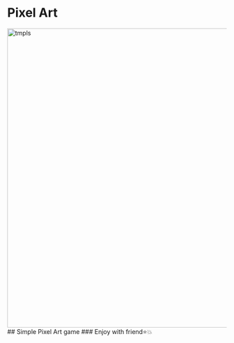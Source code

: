# Pixel Art
<img width="688" alt="tmpls" src="https://github.com/tankistttt/PixelArt/assets/114185491/ed3a364a-8dca-42a0-9cc7-482fc16b6bed">
## Simple Pixel Art game
### Enjoy with friend⭐💥
